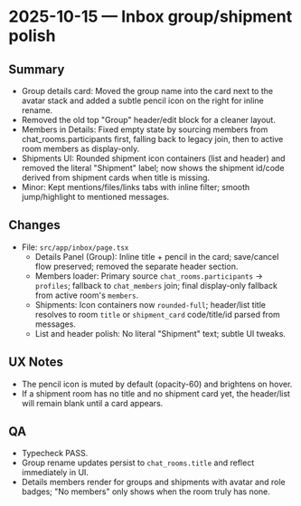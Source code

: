 # 2025-10-15 — Inbox group/shipment polish

## Summary
- Group details card: Moved the group name into the card next to the avatar stack and added a subtle pencil icon on the right for inline rename.
- Removed the old top "Group" header/edit block for a cleaner layout.
- Members in Details: Fixed empty state by sourcing members from chat_rooms.participants first, falling back to legacy join, then to active room members as display-only.
- Shipments UI: Rounded shipment icon containers (list and header) and removed the literal "Shipment" label; now shows the shipment id/code derived from shipment cards when title is missing.
- Minor: Kept mentions/files/links tabs with inline filter; smooth jump/highlight to mentioned messages.

## Changes
- File: `src/app/inbox/page.tsx`
  - Details Panel (Group): Inline title + pencil in the card; save/cancel flow preserved; removed the separate header section.
  - Members loader: Primary source `chat_rooms.participants` → `profiles`; fallback to `chat_members` join; final display-only fallback from active room's `members`.
  - Shipments: Icon containers now `rounded-full`; header/list title resolves to room `title` or `shipment_card` code/title/id parsed from messages.
  - List and header polish: No literal "Shipment" text; subtle UI tweaks.

## UX Notes
- The pencil icon is muted by default (opacity-60) and brightens on hover.
- If a shipment room has no title and no shipment card yet, the header/list will remain blank until a card appears.

## QA
- Typecheck PASS.
- Group rename updates persist to `chat_rooms.title` and reflect immediately in UI.
- Details members render for groups and shipments with avatar and role badges; "No members" only shows when the room truly has none.
